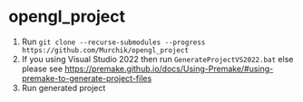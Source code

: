 # opengl_project

1. Run ``` git clone --recurse-submodules --progress https://github.com/Murchik/opengl_project ```
2. If you using Visual Studio 2022 then run ``` GenerateProjectVS2022.bat ```
   else please see https://premake.github.io/docs/Using-Premake/#using-premake-to-generate-project-files
3. Run generated project
